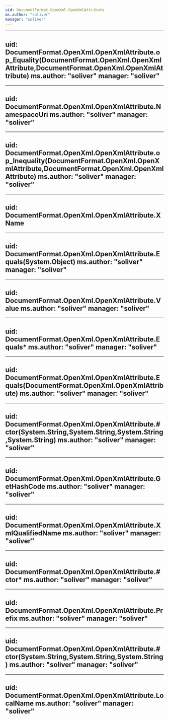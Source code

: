 ```yaml
---
uid: DocumentFormat.OpenXml.OpenXmlAttribute
ms.author: "soliver"
manager: "soliver"
---
```


---
uid: DocumentFormat.OpenXml.OpenXmlAttribute.op_Equality(DocumentFormat.OpenXml.OpenXmlAttribute,DocumentFormat.OpenXml.OpenXmlAttribute)
ms.author: "soliver"
manager: "soliver"
---

---
uid: DocumentFormat.OpenXml.OpenXmlAttribute.NamespaceUri
ms.author: "soliver"
manager: "soliver"
---

---
uid: DocumentFormat.OpenXml.OpenXmlAttribute.op_Inequality(DocumentFormat.OpenXml.OpenXmlAttribute,DocumentFormat.OpenXml.OpenXmlAttribute)
ms.author: "soliver"
manager: "soliver"
---

---
uid: DocumentFormat.OpenXml.OpenXmlAttribute.XName
---

---
uid: DocumentFormat.OpenXml.OpenXmlAttribute.Equals(System.Object)
ms.author: "soliver"
manager: "soliver"
---

---
uid: DocumentFormat.OpenXml.OpenXmlAttribute.Value
ms.author: "soliver"
manager: "soliver"
---

---
uid: DocumentFormat.OpenXml.OpenXmlAttribute.Equals*
ms.author: "soliver"
manager: "soliver"
---

---
uid: DocumentFormat.OpenXml.OpenXmlAttribute.Equals(DocumentFormat.OpenXml.OpenXmlAttribute)
ms.author: "soliver"
manager: "soliver"
---

---
uid: DocumentFormat.OpenXml.OpenXmlAttribute.#ctor(System.String,System.String,System.String,System.String)
ms.author: "soliver"
manager: "soliver"
---

---
uid: DocumentFormat.OpenXml.OpenXmlAttribute.GetHashCode
ms.author: "soliver"
manager: "soliver"
---

---
uid: DocumentFormat.OpenXml.OpenXmlAttribute.XmlQualifiedName
ms.author: "soliver"
manager: "soliver"
---

---
uid: DocumentFormat.OpenXml.OpenXmlAttribute.#ctor*
ms.author: "soliver"
manager: "soliver"
---

---
uid: DocumentFormat.OpenXml.OpenXmlAttribute.Prefix
ms.author: "soliver"
manager: "soliver"
---

---
uid: DocumentFormat.OpenXml.OpenXmlAttribute.#ctor(System.String,System.String,System.String)
ms.author: "soliver"
manager: "soliver"
---

---
uid: DocumentFormat.OpenXml.OpenXmlAttribute.LocalName
ms.author: "soliver"
manager: "soliver"
---
